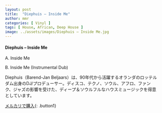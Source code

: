 ```yaml
---
layout: post
title:  "Diephuis – Inside Me"
author: mmr
categories: [ Vinyl ]
tags: [ House, African, Deep House ]
image: ../assets/images/Diephuis – Inside Me.jpg
---
```


#### Diephuis – Inside Me

A. Inside Me

B. Inside Me (Instrumental Dub)

Diephuis（Barend-Jan Beljaars）は、90年代から活躍するオランダのロッテルダム出身のDJ/プロデューサー。ディスコ、テクノ、ソウル、アフロ、ファンク、ジャズの影響を受けた、ディープ＆ソウルフルなハウスミュージックを得意としています。



[メルカリで購入](https://jp.mercari.com/item/m20722659267){: .button1}

